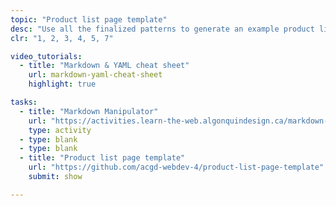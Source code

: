 ```yaml
---
topic: "Product list page template"
desc: "Use all the finalized patterns to generate an example product list page template."
clr: "1, 2, 3, 4, 5, 7"

video_tutorials:
  - title: "Markdown & YAML cheat sheet"
    url: markdown-yaml-cheat-sheet
    highlight: true

tasks:
  - title: "Markdown Manipulator"
    url: "https://activities.learn-the-web.algonquindesign.ca/markdown-manipulator/"
    type: activity
  - type: blank
  - type: blank
  - title: "Product list page template"
    url: "https://github.com/acgd-webdev-4/product-list-page-template"
    submit: show

---
```

